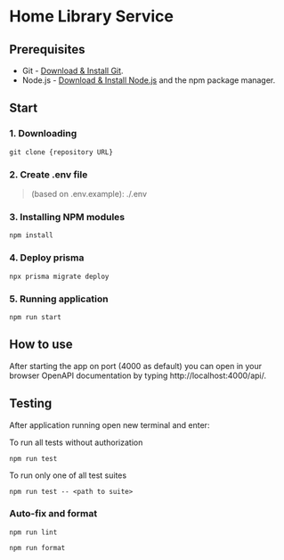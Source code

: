 # Home Library Service

## Prerequisites

- Git - [Download & Install Git](https://git-scm.com/downloads).
- Node.js - [Download & Install Node.js](https://nodejs.org/en/download/) and the npm package manager.

## Start

### 1. Downloading

```
git clone {repository URL}
```

### 2. Create .env file
> (based on .env.example): ./.env

### 3. Installing NPM modules

```shell
npm install
```

### 4. Deploy prisma

```shell
npx prisma migrate deploy
```

### 5. Running application

```shell
npm run start
```

## How to use

After starting the app on port (4000 as default) you can open
in your browser OpenAPI documentation by typing http://localhost:4000/api/.

## Testing

After application running open new terminal and enter:

To run all tests without authorization

```
npm run test
```

To run only one of all test suites

```
npm run test -- <path to suite>
```

### Auto-fix and format

```
npm run lint
```

```
npm run format
```
